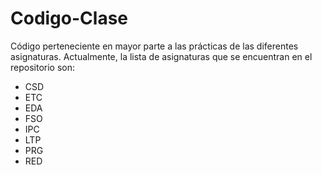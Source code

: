 # Codigo-Clase

Código perteneciente en mayor parte a las prácticas de las diferentes asignaturas.
Actualmente, la lista de asignaturas que se encuentran en el repositorio son:
 * CSD
 * ETC
 * EDA
 * FSO
 * IPC
 * LTP
 * PRG
 * RED
